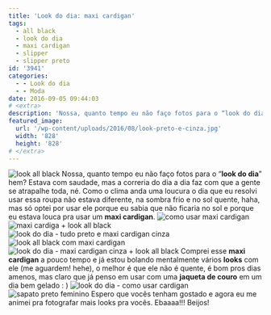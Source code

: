 ```yaml
---
title: 'Look do dia: maxi cardigan'
tags:
  - all black
  - look do dia
  - maxi cardigan
  - slipper
  - slipper preto
id: '3941'
categories:
  - - Look do dia
  - - Moda
date: 2016-09-05 09:44:03
# <extra>
description: 'Nossa, quanto tempo eu não faço fotos para o “look do dia” hem? Estava com saudade, mas a correria do dia a dia faz com que a gente se atrapalhe toda, né. Como o clima anda uma loucura o dia que eu resolvi usar essa roupa não estava diferente, na sombra frio e no sol quente, haha, mas só optei por usar ele porque eu sabia que não ficaria no sol e porque eu estava louca pra usar um maxi cardigan. &nbsp; Comprei esse maxi cardigan a pouco tempo e já estou bolando mentalmente vários looks com ele (me aguardem! hehe), o melhor é que ele não é quente, é bom pros dias amenos, mas claro que já penso em usar com uma  jaqueta de couro em um dia bem gelado : ) Espero que vocês tenham gostado e agora &hellip;'
featured_image: 
  url: '/wp-content/uploads/2016/08/look-preto-e-cinza.jpg'
  width: '828'
  height: '828'
# </extra>
---
```


![look all black ](/wp-content/uploads/2016/08/look-preto-e-cinza.jpg) Nossa, quanto tempo eu não faço fotos para o “**look do dia**” hem? Estava com saudade, mas a correria do dia a dia faz com que a gente se atrapalhe toda, né. Como o clima anda uma loucura o dia que eu resolvi usar essa roupa não estava diferente, na sombra frio e no sol quente, haha, mas só optei por usar ele porque eu sabia que não ficaria no sol e porque eu estava louca pra usar um **maxi cardigan**. ![como usar maxi cardigan ](/wp-content/uploads/2016/08/look-do-dia-maxi-cardigan.jpg)   ![maxi cardiga + look all black ](/wp-content/uploads/2016/08/look-com-maxi-cardigan.jpg) ![look do dia - tudo preto e maxi cardigan cinza](/wp-content/uploads/2016/08/maxi-cardigan-como-usar.jpg) ![look all black com maxi cardigan ](/wp-content/uploads/2016/08/all-black-look.jpg) ![look do dia - maxi cardigan cinza + look all black ](/wp-content/uploads/2016/08/maxi-cardigan-cinza.jpg) Comprei esse **maxi cardigan** a pouco tempo e já estou bolando mentalmente vários **looks** com ele (me aguardem! hehe), o melhor é que ele não é quente, é bom pros dias amenos, mas claro que já penso em usar com uma **jaqueta de couro** em um dia bem gelado : ) ![look do dia - como usar cardigan ](/wp-content/uploads/2016/08/como-usar-maxi-cardigan.jpg) ![sapato preto feminino ](/wp-content/uploads/2016/08/sleeper-preto-look.jpg) Espero que vocês tenham gostado e agora eu me animei pra fotografar mais looks pra vocês. Ebaaaa!!! Beijos!
